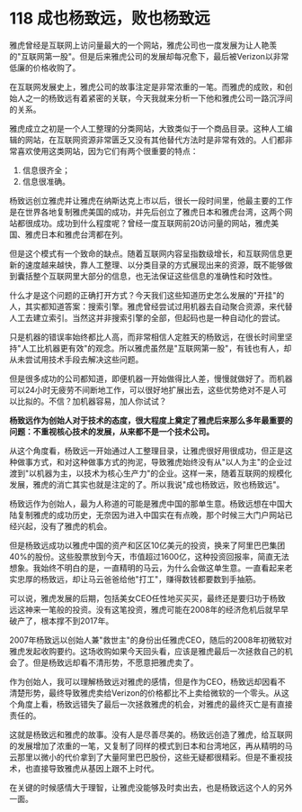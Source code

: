 # 118 成也杨致远，败也杨致远

雅虎曾经是互联网上访问量最大的一个网站，雅虎公司也一度发展为让人艳羡的"互联网第一股"。但是后来雅虎公司的发展却每况愈下，最后被Verizon以非常低廉的价格收购了。

在互联网发展史上，雅虎公司的故事注定是非常浓重的一笔。而雅虎的成败，和创始人之一的杨致远有着紧密的关联，今天我就来分析一下他和雅虎公司一路沉浮间的关系。

雅虎成立之初是一个人工整理的分类网站，大致类似于一个商品目录。这种人工编辑的网站，在互联网资源非常匮乏又没有其他替代方法时是非常有效的。人们都非常喜欢使用这类网站，因为它们有两个很重要的特点：

1.  信息很齐全；
2.  信息很准确。

杨致远创立雅虎并让雅虎在纳斯达克上市以后，很长一段时间里，他最主要的工作是在世界各地复制雅虎美国的成功，并先后创立了雅虎日本和雅虎台湾，这两个网站都很成功。成功到什么程度呢？曾经一度互联网前20访问量的网站，雅虎美国、雅虎日本和雅虎台湾都在列。

但是这个模式有一个致命的缺点。随着互联网内容呈指数级增长，和互联网信息更新的速度越来越快，靠人工整理、以分类目录的方式展现出来的资源，既不能够做到囊括整个互联网里大部分的信息，也无法保证这些信息的准确性和时效性。

什么才是这个问题的正确打开方式？今天我们这些知道历史怎么发展的"开挂"的人，其实都知道答案：搜索引擎。雅虎曾经尝试过用机器去自动聚合资源，来代替人工去建立索引。当然这并非搜索引擎的全部，但起码也是一种自动化的尝试。

只是机器的错误率始终都比人高，而非常相信人定胜天的杨致远，在很长时间里坚持"人工比机器更有效"的观念。所以雅虎虽然是"互联网第一股"，有钱也有人，却从未尝试用技术手段去解决这些问题。

但是很多成功的公司都知道，即便机器一开始做得比人差，慢慢就做好了。而机器可以24小时无疲劳不间断地工作，可以很好地扩展出去，这些优势绝对不是人可以比拟的。不信？加机器容易，加人你试试？

**杨致远作为创始人对于技术的态度，很大程度上奠定了雅虎后来那么多年最重要的问题：不重视核心技术的发展，从来都不是一个技术公司。**

从这个角度看，杨致远一开始通过人工整理目录，让雅虎很好用很成功，但正是这种做事方式，和对这种做事方式的拘泥，导致雅虎始终没有从"以人为主"的企业过渡到"以机器为主，以技术为核心生产力"的企业。这样一来，随着互联网的规模化发展，雅虎的消亡其实也就是注定的了。所以我说"成也杨致远，败也杨致远"。

杨致远作为创始人，最为人称道的可能是雅虎中国的那单生意。杨致远想在中国大陆复制雅虎的成功历史，无奈因为进入中国实在有点晚，那个时候三大门户网站已经兴起，没有了雅虎的机会。

但是杨致远成功以雅虎中国的资产和区区10亿美元的投资，换来了阿里巴巴集团40%的股份。这些股票放到今天，市值超过1600亿，这种投资回报率，简直无法想象。我始终不明白的是，一直精明的马云，为什么会做这单生意。一直看起来老实忠厚的杨致远，却让马云爸爸给他"打工"，赚得数钱都要数到手抽筋。

可以说，雅虎发展的后期，包括美女CEO任性地买买买，最终还是要归功于杨致远这神来一笔般的投资。没有这笔投资，雅虎可能在2008年的经济危机后就早早破产了，根本撑不到2017年。

2007年杨致远以创始人兼"救世主"的身份出任雅虎CEO，随后的2008年初微软对雅虎发起收购要约。这场收购如果今天回头看，应该是雅虎最后一次拯救自己的机会了。但是杨致远却看不清形势，不愿意把雅虎卖了。

作为创始人，我可以理解杨致远对雅虎的感情，但是作为CEO，杨致远却因看不清楚形势，最终导致雅虎卖给Verizon的价格都比不上卖给微软的一个零头。从这个角度上看，杨致远错失了最后一次拯救雅虎的机会，对雅虎的最终灭亡是有直接责任的。

这就是杨致远和雅虎的故事。没有人是尽善尽美的。杨致远创造了雅虎，给互联网的发展增加了浓重的一笔，又复制了同样的模式到日本和台湾地区，再从精明的马云那里以微小的代价拿到了大量阿里巴巴股份，这些无疑都很精彩。但是不重视技术，也直接导致雅虎从基因上跟不上时代。

在关键的时候感情大于理智，让雅虎没能够及时卖出去，也是杨致远这个人的另外一面。
